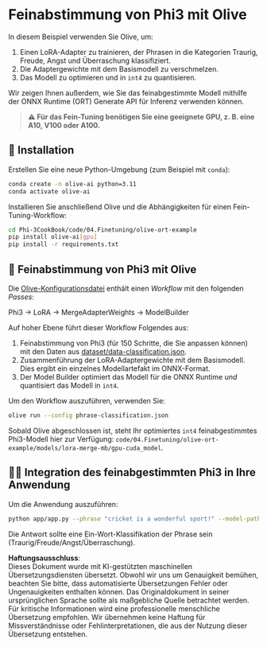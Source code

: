 # Feinabstimmung von Phi3 mit Olive

In diesem Beispiel verwenden Sie Olive, um:

1. Einen LoRA-Adapter zu trainieren, der Phrasen in die Kategorien Traurig, Freude, Angst und Überraschung klassifiziert.
1. Die Adaptergewichte mit dem Basismodell zu verschmelzen.
1. Das Modell zu optimieren und in `int4` zu quantisieren.

Wir zeigen Ihnen außerdem, wie Sie das feinabgestimmte Modell mithilfe der ONNX Runtime (ORT) Generate API für Inferenz verwenden können.

> **⚠️ Für das Fein-Tuning benötigen Sie eine geeignete GPU, z. B. eine A10, V100 oder A100.**

## 💾 Installation

Erstellen Sie eine neue Python-Umgebung (zum Beispiel mit `conda`):

```bash
conda create -n olive-ai python=3.11
conda activate olive-ai
```

Installieren Sie anschließend Olive und die Abhängigkeiten für einen Fein-Tuning-Workflow:

```bash
cd Phi-3CookBook/code/04.Finetuning/olive-ort-example
pip install olive-ai[gpu]
pip install -r requirements.txt
```

## 🧪 Feinabstimmung von Phi3 mit Olive

Die [Olive-Konfigurationsdatei](../../../../../code/03.Finetuning/olive-ort-example/phrase-classification.json) enthält einen *Workflow* mit den folgenden *Passes*:

Phi3 -> LoRA -> MergeAdapterWeights -> ModelBuilder

Auf hoher Ebene führt dieser Workflow Folgendes aus:

1. Feinabstimmung von Phi3 (für 150 Schritte, die Sie anpassen können) mit den Daten aus [dataset/data-classification.json](../../../../../code/03.Finetuning/olive-ort-example/dataset/dataset-classification.json).
1. Zusammenführung der LoRA-Adaptergewichte mit dem Basismodell. Dies ergibt ein einzelnes Modellartefakt im ONNX-Format.
1. Der Model Builder optimiert das Modell für die ONNX Runtime *und* quantisiert das Modell in `int4`.

Um den Workflow auszuführen, verwenden Sie:

```bash
olive run --config phrase-classification.json
```

Sobald Olive abgeschlossen ist, steht Ihr optimiertes `int4` feinabgestimmtes Phi3-Modell hier zur Verfügung: `code/04.Finetuning/olive-ort-example/models/lora-merge-mb/gpu-cuda_model`.

## 🧑‍💻 Integration des feinabgestimmten Phi3 in Ihre Anwendung

Um die Anwendung auszuführen:

```bash
python app/app.py --phrase "cricket is a wonderful sport!" --model-path models/lora-merge-mb/gpu-cuda_model
```

Die Antwort sollte eine Ein-Wort-Klassifikation der Phrase sein (Traurig/Freude/Angst/Überraschung).

**Haftungsausschluss**:  
Dieses Dokument wurde mit KI-gestützten maschinellen Übersetzungsdiensten übersetzt. Obwohl wir uns um Genauigkeit bemühen, beachten Sie bitte, dass automatisierte Übersetzungen Fehler oder Ungenauigkeiten enthalten können. Das Originaldokument in seiner ursprünglichen Sprache sollte als maßgebliche Quelle betrachtet werden. Für kritische Informationen wird eine professionelle menschliche Übersetzung empfohlen. Wir übernehmen keine Haftung für Missverständnisse oder Fehlinterpretationen, die aus der Nutzung dieser Übersetzung entstehen.